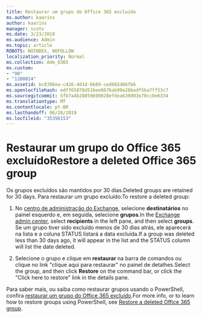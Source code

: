 ```yaml
---
title: Restaurar um grupo do Office 365 excluído
ms.author: kaarins
author: kaarins
manager: scotv
ms.date: 3/23/2018
ms.audience: Admin
ms.topic: article
ROBOTS: NOINDEX, NOFOLLOW
localization_priority: Normal
ms.collection: Adm_O365
ms.custom:
- "98"
- "1200024"
ms.assetid: bc0396ea-c426-4d1d-bb89-ced602d06fb6
ms.openlocfilehash: edff65878d516ee8676ab99a26badf5ba7ff53c7
ms.sourcegitcommit: 5fb7a4b28859690020efdea630d03e70cc0e6334
ms.translationtype: MT
ms.contentlocale: pt-BR
ms.lasthandoff: 06/28/2019
ms.locfileid: "35356153"
---
```

# <a name="restore-a-deleted-office-365-group"></a><span data-ttu-id="f5c45-102">Restaurar um grupo do Office 365 excluído</span><span class="sxs-lookup"><span data-stu-id="f5c45-102">Restore a deleted Office 365 group</span></span>

<span data-ttu-id="f5c45-103">Os grupos excluídos são mantidos por 30 dias.</span><span class="sxs-lookup"><span data-stu-id="f5c45-103">Deleted groups are retained for 30 days.</span></span> <span data-ttu-id="f5c45-104">Para restaurar um grupo excluído:</span><span class="sxs-lookup"><span data-stu-id="f5c45-104">To restore a deleted group:</span></span>
  
1. <span data-ttu-id="f5c45-105">No [centro de administração do Exchange](https://outlook.office365.com/ecp/), selecione **destinatários** no painel esquerdo e, em seguida, selecione **grupos**.</span><span class="sxs-lookup"><span data-stu-id="f5c45-105">In the [Exchange admin center](https://outlook.office365.com/ecp/), select **recipients** in the left pane, and then select **groups**.</span></span> <span data-ttu-id="f5c45-106">Se um grupo tiver sido excluído menos de 30 dias atrás, ele aparecerá na lista e a coluna STATUS listará a data excluída.</span><span class="sxs-lookup"><span data-stu-id="f5c45-106">If a group was deleted less than 30 days ago, it will appear in the list and the STATUS column will list the date deleted.</span></span>

2. <span data-ttu-id="f5c45-107">Selecione o grupo e clique em **restaurar** na barra de comandos ou clique no link "clique aqui para restaurar" no painel de detalhes.</span><span class="sxs-lookup"><span data-stu-id="f5c45-107">Select the group, and then click **Restore** on the command bar, or click the "Click here to restore" link in the details pane.</span></span>

<span data-ttu-id="f5c45-108">Para saber mais, ou saiba como restaurar grupos usando o PowerShell, confira [restaurar um grupo do Office 365 excluído](https://go.microsoft.com/fwlink/?linkid=867802).</span><span class="sxs-lookup"><span data-stu-id="f5c45-108">For more info, or to learn how to restore groups using PowerShell, see [Restore a deleted Office 365 group](https://go.microsoft.com/fwlink/?linkid=867802).</span></span>
  